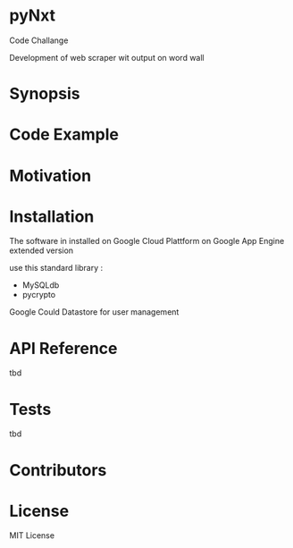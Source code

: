 # pyNxt
Code Challange

Development of web scraper wit output on word wall

# Synopsis

# Code Example


# Motivation


# Installation

The software in installed on Google Cloud Plattform 
on Google App Engine extended version

use this standard library : 

- MySQLdb
- pycrypto

Google Could Datastore for user management


# API Reference
tbd

# Tests
tbd

# Contributors


# License
MIT License
